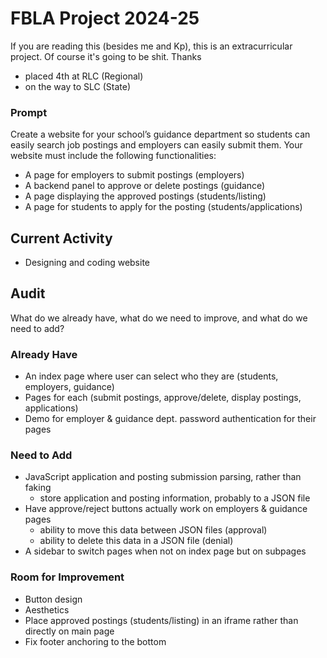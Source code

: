 # FBLA Project 2024-25
If you are reading this (besides me and Kp), this is an extracurricular project. Of course it's going to be shit. Thanks
- placed 4th at RLC (Regional)
- on the way to SLC (State)
### Prompt
Create a website for your school’s guidance department so students can easily search job postings and employers can easily submit them.
Your website must include the following functionalities:
- A page for employers to submit postings (employers)
- A backend panel to approve or delete postings (guidance)
- A page displaying the approved postings (students/listing)
- A page for students to apply for the posting (students/applications)
## Current Activity
- Designing and coding website
## Audit
What do we already have, what do we need to improve, and what do we need to add?
### Already Have
- An index page where user can select who they are (students, employers, guidance)
- Pages for each (submit postings, approve/delete, display postings, applications)
- Demo for employer & guidance dept. password authentication for their pages
### Need to Add
- JavaScript application and posting submission parsing, rather than faking
  - store application and posting information, probably to a JSON file
- Have approve/reject buttons actually work on employers & guidance pages
  - ability to move this data between JSON files (approval)
  - ability to delete this data in a JSON file (denial)
- A sidebar to switch pages when not on index page but on subpages
### Room for Improvement
- Button design
- Aesthetics
- Place approved postings (students/listing) in an iframe rather than directly on main page
- Fix footer anchoring to the bottom

